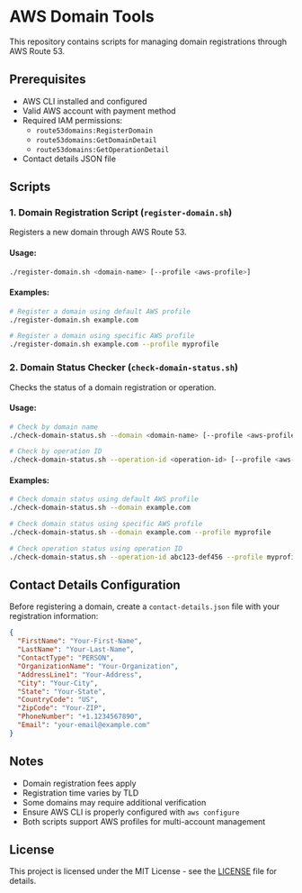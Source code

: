 # AWS Domain Tools

This repository contains scripts for managing domain registrations through AWS Route 53.

## Prerequisites

- AWS CLI installed and configured
- Valid AWS account with payment method
- Required IAM permissions:
  - `route53domains:RegisterDomain`
  - `route53domains:GetDomainDetail`
  - `route53domains:GetOperationDetail`
- Contact details JSON file

## Scripts

### 1. Domain Registration Script (`register-domain.sh`)

Registers a new domain through AWS Route 53.

#### Usage:
```bash
./register-domain.sh <domain-name> [--profile <aws-profile>]
```

#### Examples:
```bash
# Register a domain using default AWS profile
./register-domain.sh example.com

# Register a domain using specific AWS profile
./register-domain.sh example.com --profile myprofile
```

### 2. Domain Status Checker (`check-domain-status.sh`)

Checks the status of a domain registration or operation.

#### Usage:
```bash
# Check by domain name
./check-domain-status.sh --domain <domain-name> [--profile <aws-profile>]

# Check by operation ID
./check-domain-status.sh --operation-id <operation-id> [--profile <aws-profile>]
```

#### Examples:
```bash
# Check domain status using default AWS profile
./check-domain-status.sh --domain example.com

# Check domain status using specific AWS profile
./check-domain-status.sh --domain example.com --profile myprofile

# Check operation status using operation ID
./check-domain-status.sh --operation-id abc123-def456 --profile myprofile
```

## Contact Details Configuration

Before registering a domain, create a `contact-details.json` file with your registration information:

```json
{
  "FirstName": "Your-First-Name",
  "LastName": "Your-Last-Name",
  "ContactType": "PERSON",
  "OrganizationName": "Your-Organization",
  "AddressLine1": "Your-Address",
  "City": "Your-City",
  "State": "Your-State",
  "CountryCode": "US",
  "ZipCode": "Your-ZIP",
  "PhoneNumber": "+1.1234567890",
  "Email": "your-email@example.com"
}
```

## Notes

- Domain registration fees apply
- Registration time varies by TLD
- Some domains may require additional verification
- Ensure AWS CLI is properly configured with `aws configure`
- Both scripts support AWS profiles for multi-account management

## License

This project is licensed under the MIT License - see the [LICENSE](LICENSE) file for details.
